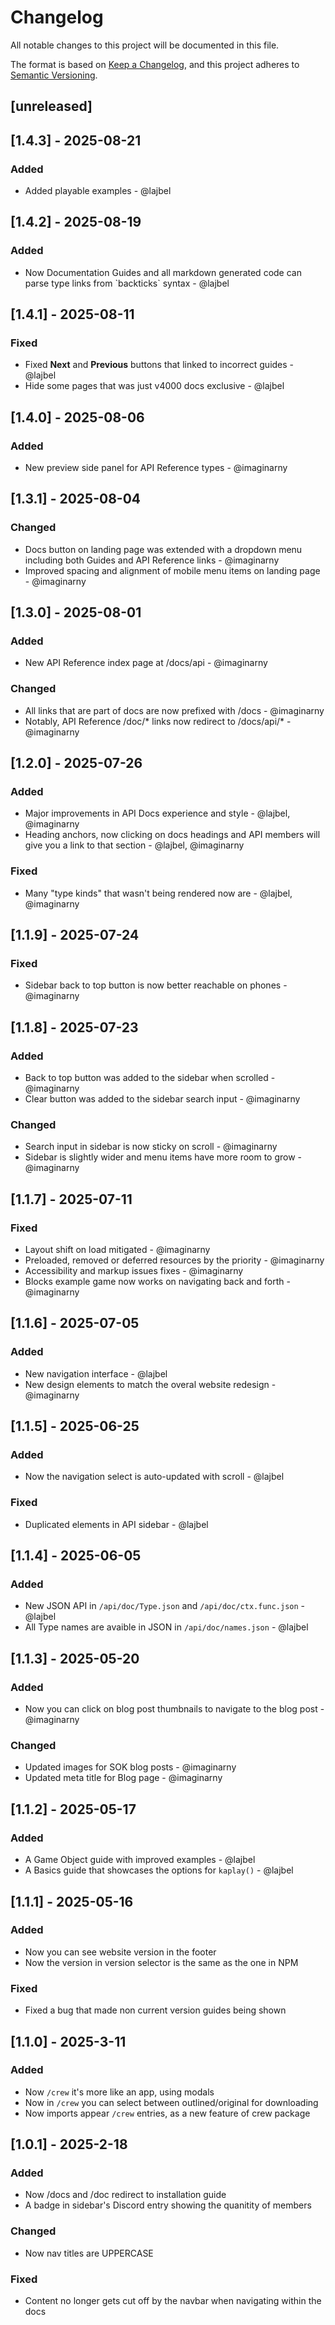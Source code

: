 # Changelog

All notable changes to this project will be documented in this file.

The format is based on [Keep a Changelog](https://keepachangelog.com/en/1.1.0/),
and this project adheres to
[Semantic Versioning](https://semver.org/spec/v2.0.0.html).

## [unreleased]

## [1.4.3] - 2025-08-21

### Added

- Added playable examples - @lajbel

## [1.4.2] - 2025-08-19

### Added

- Now Documentation Guides and all markdown generated code can parse type links from
  \`backticks\` syntax - @lajbel

## [1.4.1] - 2025-08-11

### Fixed

- Fixed **Next** and **Previous** buttons that linked to incorrect guides - @lajbel
- Hide some pages that was just v4000 docs exclusive - @lajbel

## [1.4.0] - 2025-08-06

### Added

- New preview side panel for API Reference types - @imaginarny

## [1.3.1] - 2025-08-04

### Changed

- Docs button on landing page was extended with a dropdown menu including both Guides and API Reference links - @imaginarny
- Improved spacing and alignment of mobile menu items on landing page - @imaginarny

## [1.3.0] - 2025-08-01

### Added

- New API Reference index page at /docs/api - @imaginarny

### Changed

- All links that are part of docs are now prefixed with /docs - @imaginarny
- Notably, API Reference /doc/* links now redirect to /docs/api/* - @imaginarny

## [1.2.0] - 2025-07-26

### Added

- Major improvements in API Docs experience and style - @lajbel, @imaginarny
- Heading anchors, now clicking on docs headings and API members will give you a link to that section - @lajbel, @imaginarny

### Fixed

- Many "type kinds" that wasn't being rendered now are - @lajbel, @imaginarny

## [1.1.9] - 2025-07-24

### Fixed

- Sidebar back to top button is now better reachable on phones - @imaginarny

## [1.1.8] - 2025-07-23

### Added

- Back to top button was added to the sidebar when scrolled - @imaginarny
- Clear button was added to the sidebar search input - @imaginarny

### Changed

- Search input in sidebar is now sticky on scroll - @imaginarny
- Sidebar is slightly wider and menu items have more room to grow - @imaginarny

## [1.1.7] - 2025-07-11

### Fixed

- Layout shift on load mitigated - @imaginarny
- Preloaded, removed or deferred resources by the priority - @imaginarny
- Accessibility and markup issues fixes - @imaginarny
- Blocks example game now works on navigating back and forth - @imaginarny

## [1.1.6] - 2025-07-05

### Added

- New navigation interface - @lajbel
- New design elements to match the overal website redesign - @imaginarny

## [1.1.5] - 2025-06-25

### Added

- Now the navigation select is auto-updated with scroll - @lajbel

### Fixed

- Duplicated elements in API sidebar - @lajbel

## [1.1.4] - 2025-06-05

### Added

- New JSON API in `/api/doc/Type.json` and `/api/doc/ctx.func.json` -
  @lajbel
- All Type names are avaible in JSON in `/api/doc/names.json` -
  @lajbel

## [1.1.3] - 2025-05-20

### Added

- Now you can click on blog post thumbnails to navigate to the blog post -
  @imaginarny

### Changed

- Updated images for SOK blog posts - @imaginarny
- Updated meta title for Blog page - @imaginarny

## [1.1.2] - 2025-05-17

### Added

- A Game Object guide with improved examples - @lajbel
- A Basics guide that showcases the options for `kaplay()` - @lajbel

## [1.1.1] - 2025-05-16

### Added

- Now you can see website version in the footer
- Now the version in version selector is the same as the one in NPM

### Fixed

- Fixed a bug that made non current version guides being shown

## [1.1.0] - 2025-3-11

### Added

- Now `/crew` it's more like an app, using modals
- Now in `/crew` you can select between outlined/original for downloading
- Now imports appear `/crew` entries, as a new feature of crew package

## [1.0.1] - 2025-2-18

### Added

- Now /docs and /doc redirect to installation guide
- A badge in sidebar's Discord entry showing the quanitity of members

### Changed

- Now nav titles are UPPERCASE

### Fixed

- Content no longer gets cut off by the navbar when navigating within the docs
